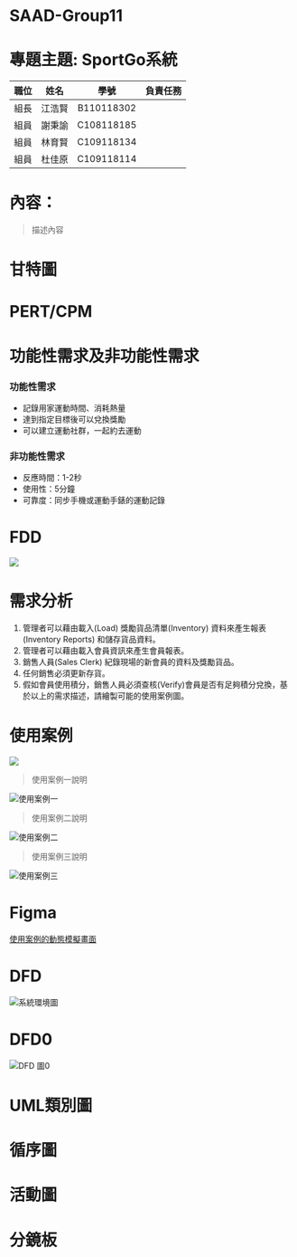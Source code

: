# SAAD-Group11
# 專題主題: SportGo系統

| 職位 | 姓名 | 學號 | 負責任務 |
| :------- | :--------: | :--------: |--------: |
| 組長 | 江浩賢 | B110118302 |
| 組員 | 謝秉諭 | C108118185 |
| 組員 | 林育賢 | C109118134 |
| 組員 | 杜佳原 | C109118114 |


# 內容：
>描述內容

# 甘特圖
# PERT/CPM
# 功能性需求及非功能性需求
### 功能性需求
+ 記錄用家運動時間、消耗熱量
+ 達到指定目標後可以兌換獎勵
+ 可以建立運動社群，一起約去運動
### 非功能性需求
+ 反應時間：1-2秒
+ 使用性：5分鐘
+ 可靠度：同步手機或運動手錶的運動記錄
# FDD
![](功能分解圖.png "")
# 需求分析
1. 管理者可以藉由載入(Load) 獎勵貨品清單(Inventory) 資料來產生報表(Inventory Reports) 和儲存貨品資料。
2. 管理者可以藉由載入會員資訊來產生會員報表。
3. 銷售人員(Sales Clerk) 紀錄現場的新會員的資料及獎勵貨品。
4. 任何銷售必須更新存貨。
5. 假如會員使用積分，銷售人員必須查核(Verify)會員是否有足夠積分兌換，基於以上的需求描述，請繪製可能的使用案例圖。
# 使用案例

![](SportGoUsecase.jpg "")

>使用案例一說明

![](case1.png "使用案例一")
>使用案例二說明

![](case2.png "使用案例二")
>使用案例三說明

![](case3.png "使用案例三")
# Figma
[使用案例的動態模擬畫面](https://www.figma.com/proto/fS5fVLwMrFhlcw1zX3G7Pq/SportGo?node-id=2%3A2&scaling=scale-down&page-id=0%3A1&starting-point-node-id=5%3A4)
# DFD
![](DFD.jpeg "系統環境圖")
# DFD0
![](DFD0.jpeg "DFD 圖0")

# UML類別圖
# 循序圖
# 活動圖
# 分鏡板
